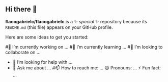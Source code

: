 ## Hi there 👋


**flacogabrielc/flacogabrielc** is a ✨ _special_ ✨ repository because its `README.md` (this file) appears on your GitHub profile.

Here are some ideas to get you started:

#🔭 I’m currently working on ...
#🌱 I’m currently learning ...
#👯 I’m looking to collaborate on ...
- 🤔 I’m looking for help with ...
- 💬 Ask me about ...
#📫 How to reach me: ...
 😄 Pronouns: ...
⚡ Fun fact: ...

